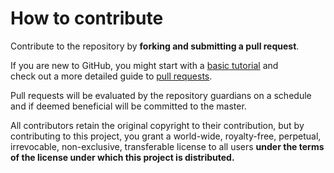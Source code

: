 # How to contribute

Contribute to the repository by **forking and submitting a pull request**. 

If you are new to GitHub, you might start with a 
[basic tutorial](https://help.github.com/articles/set-up-git) and  
check out a more detailed guide to 
[pull requests](https://help.github.com/articles/using-pull-requests/).

Pull requests will be evaluated by the repository guardians on a schedule and 
if deemed beneficial will be committed to the master.

All contributors retain the original copyright to their contribution, 
but by contributing to this project, you grant a world-wide, royalty-free, 
perpetual, irrevocable, non-exclusive, transferable license to all users 
**under the terms of the license under which this project is distributed.**
